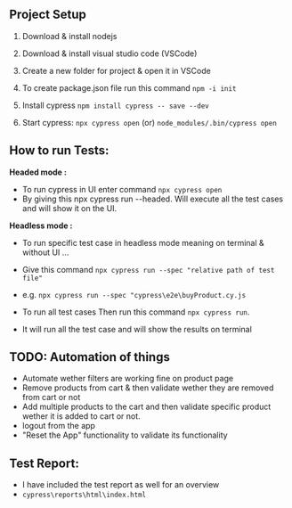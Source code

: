 ## Project Setup

1) Download & install nodejs

2) Download & install visual studio code (VSCode)

3) Create a new folder for project & open it in VSCode

4) To create package.json file run this command `npm -i init`

5) Install cypress `npm install cypress -- save --dev`

6) Start cypress:  `npx cypress open`    (or)   `node_modules/.bin/cypress open`


## How to run Tests:


**Headed mode :** 
* To run cypress in UI enter command `npx cypress open`
* By giving this npx cypress run --headed. Will execute all the test cases and will show it on the UI. 

**Headless mode :** 
* To run specific test case in headless mode meaning on terminal & without UI ...
* Give this command `npx cypress run --spec "relative path of test file"`
* e.g. `npx cypress run --spec "cypress\e2e\buyProduct.cy.js`


* To run all test cases Then run this command `npx cypress run`. 
* It will run all the test case and will show the results on terminal

## TODO: Automation of things

* Automate wether filters are working fine on product page
* Remove products from cart & then validate wether they are removed from cart or not
* Add multiple products to the cart and then validate specific product wether it is added to cart or not.
* logout from the app
* "Reset the App" functionality to validate its functionality

## Test Report:
* I have included the test report as well for an overview
* `cypress\reports\html\index.html`

